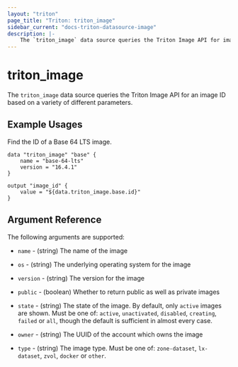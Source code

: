 ```yaml
---
layout: "triton"
page_title: "Triton: triton_image"
sidebar_current: "docs-triton-datasource-image"
description: |-
    The `triton_image` data source queries the Triton Image API for image IDs.
---
```


# triton\_image

The `triton_image` data source queries the Triton Image API for an image ID based
on a variety of different parameters.

## Example Usages

Find the ID of a Base 64 LTS image.

```hcl
data "triton_image" "base" {
	name = "base-64-lts"
	version = "16.4.1"
}

output "image_id" {
    value = "${data.triton_image.base.id}"
}
```

## Argument Reference

The following arguments are supported:

* `name` - (string)
    The name of the image

* `os` - (string)
    The underlying operating system for the image

* `version` - (string)
    The version for the image

* `public` - (boolean)
    Whether to return public as well as private images

* `state` - (string)
    The state of the image. By default, only `active` images are shown. Must be one of:
    `active`, `unactivated`, `disabled`, `creating`, `failed` or `all`, though the
    default is sufficient in almost every case.

* `owner` - (string)
    The UUID of the account which owns the image

* `type` - (string)
    The image type. Must be one of: `zone-dataset`, `lx-dataset`, `zvol`, `docker` or
    `other`.
